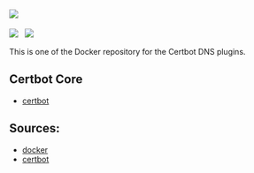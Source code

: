 # ![](https://certbot.eff.org/images/certbot-logo-1A.svg)
[![](https://img.shields.io/badge/current-v0.39.0-blue.svg)](https://github.com/certbot/certbot.git) &nbsp; [![](https://travis-ci.com/certbot/certbot.svg?branch=0.39.x)](https://travis-ci.com/certbot/certbot)

This is one of the Docker repository for the Certbot DNS plugins.

## Certbot Core

* [certbot](https://hub.docker.com/r/certbot/certbot)

## Sources:

* [docker](https://www.github.com/certbot/certbot-docker.git)
* [certbot](https://www.github.com/certbot/certbot.git)
